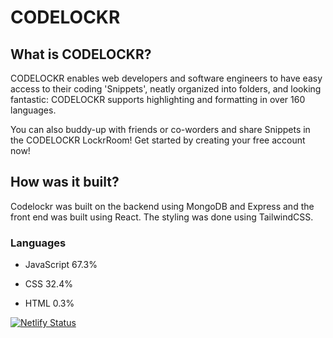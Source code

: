 # CODELOCKR

## What is CODELOCKR?

CODELOCKR enables web developers and software engineers to have easy access to their coding 'Snippets', neatly organized into folders, and looking fantastic: CODELOCKR supports highlighting and formatting in over 160 languages.

You can also buddy-up with friends or co-worders and share Snippets in the CODELOCKR LockrRoom! Get started by creating your free account now!

## How was it built?

Codelockr was built on the backend using MongoDB and Express and the front end was built using React. The styling was done using TailwindCSS.

### Languages
- JavaScript 67.3%
 
- CSS 32.4%
 
- HTML 0.3%

[![Netlify Status](https://api.netlify.com/api/v1/badges/ce35992a-2def-4b6f-838d-46c2c292c9c9/deploy-status)](https://app.netlify.com/sites/codelockr/deploys)